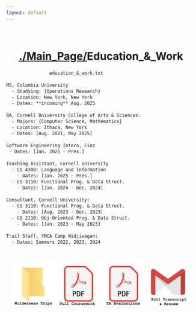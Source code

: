 ```yaml
---
layout: default
---
```

<h1 style = "text-align:center;white-space:pre-wrap;">
<a href = "./index.html">./Main_Page/</a>Education_&_Work
</h1>

```
                education_&_work.txt

MS, Columbia University
  - Studying: {Operations Research}
  - Location: New York, New York
  - Dates: **incoming** Aug. 2025

BA, Cornell University College of Arts & Sciences:
  - Majors: {Computer Science, Mathematics}
  - Location: Ithaca, New York
  - Dates: [Aug. 2021, May 2025]

Software Engineering Intern, Finz
 - Dates: [Jan. 2025 - Pres.]

Teaching Assistant, Cornell University
  - CS 4300: Language and Information 
    - Dates: [Jan. 2025 - Pres.]
  - CS 3110: Functional Prog. & Data Struct.
    - Dates: [Jan. 2024 - Dec. 2024]

Consultant, Cornell University:
  - CS 3110: Functional Prog. & Data Struct. 
    - Dates: [Aug. 2023 - Dec. 2023]
  - CS 2110: Obj-Oriented Prog. & Data Struct.
    - Dates: [Jan. 2023 - May 2023]

Trail Staff, YMCA Camp Widjiwagan:
  - Dates: Summers 2022, 2023, 2024
```
<h3 style = "text-align:center;white-space:pre-wrap;">
<a href = "./trips.html"><img src= "./assets/img/wilderness_tripping.jpeg" width = 120 height = 120></a><a href = "./assets/pdf/unofficial_transcript.pdf" target="_blank" rel = "noopener noreferrer"><img src = "./assets/img/full_coursework.jpeg" width = 120 height = 120></a><a href = "./assets/pdf/evals.pdf" target= "_blank" rel = "noopener noreferrer"><img src= "./assets/img/evals.jpeg" width = 120 height = 120></a><a href = "mailto:hennessyrowan@gmail.com"><img src= "./assets/img/for_resume_and_transcript.jpeg" width = 120 height = 120></a>
</h3>